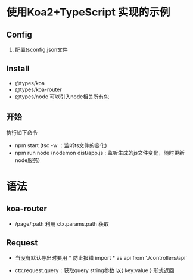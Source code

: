 # 使用Koa2+TypeScript 实现的示例

## Config
1. 配置tsconfig.json文件

## Install
- @types/koa
- @types/koa-router
- @types/node  可以引入node相关所有包

## 开始
执行如下命令

- npm start  (tsc -w ：监听ts文件的变化)
- npm run node (nodemon dist/app.js : 监听生成的js文件变化，随时更新node服务)


# 语法

## koa-router 
- /page/:path  利用 ctx.params.path 获取

## Request

- 当没有默认导出时要用 * 防止报错  import * as api from './controllers/api'

- ctx.request.query：获取query string参数 以{ key:value } 形式返回